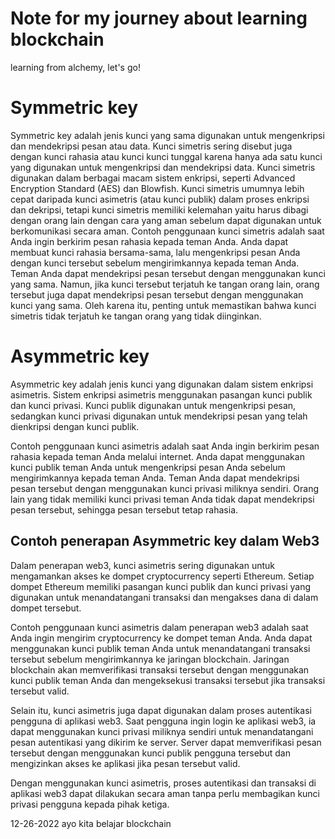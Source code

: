 # Note for my journey about learning blockchain

learning from alchemy, let's go!

# Symmetric key
Symmetric key adalah jenis kunci yang sama digunakan untuk mengenkripsi dan mendekripsi pesan atau data. Kunci simetris sering disebut juga dengan kunci rahasia atau kunci kunci tunggal karena hanya ada satu kunci yang digunakan untuk mengenkripsi dan mendekripsi data. 
Kunci simetris digunakan dalam berbagai macam sistem enkripsi, seperti Advanced Encryption Standard (AES) dan Blowfish. Kunci simetris umumnya lebih cepat daripada kunci asimetris (atau kunci publik) dalam proses enkripsi dan dekripsi, tetapi kunci simetris memiliki kelemahan yaitu harus dibagi dengan orang lain dengan cara yang aman sebelum dapat digunakan untuk berkomunikasi secara aman.
Contoh penggunaan kunci simetris adalah saat Anda ingin berkirim pesan rahasia kepada teman Anda. Anda dapat membuat kunci rahasia bersama-sama, lalu mengenkripsi pesan Anda dengan kunci tersebut sebelum mengirimkannya kepada teman Anda. Teman Anda dapat mendekripsi pesan tersebut dengan menggunakan kunci yang sama. Namun, jika kunci tersebut terjatuh ke tangan orang lain, orang tersebut juga dapat mendekripsi pesan tersebut dengan menggunakan kunci yang sama. Oleh karena itu, penting untuk memastikan bahwa kunci simetris tidak terjatuh ke tangan orang yang tidak diinginkan.

# Asymmetric key
Asymmetric key adalah jenis kunci yang digunakan dalam sistem enkripsi asimetris. Sistem enkripsi asimetris menggunakan pasangan kunci publik dan kunci privasi. Kunci publik digunakan untuk mengenkripsi pesan, sedangkan kunci privasi digunakan untuk mendekripsi pesan yang telah dienkripsi dengan kunci publik.

Contoh penggunaan kunci asimetris adalah saat Anda ingin berkirim pesan rahasia kepada teman Anda melalui internet. Anda dapat menggunakan kunci publik teman Anda untuk mengenkripsi pesan Anda sebelum mengirimkannya kepada teman Anda. Teman Anda dapat mendekripsi pesan tersebut dengan menggunakan kunci privasi miliknya sendiri. Orang lain yang tidak memiliki kunci privasi teman Anda tidak dapat mendekripsi pesan tersebut, sehingga pesan tersebut tetap rahasia.


## Contoh penerapan Asymmetric key dalam Web3

Dalam penerapan web3, kunci asimetris sering digunakan untuk mengamankan akses ke dompet cryptocurrency seperti Ethereum. Setiap dompet Ethereum memiliki pasangan kunci publik dan kunci privasi yang digunakan untuk menandatangani transaksi dan mengakses dana di dalam dompet tersebut.

Contoh penggunaan kunci asimetris dalam penerapan web3 adalah saat Anda ingin mengirim cryptocurrency ke dompet teman Anda. Anda dapat menggunakan kunci publik teman Anda untuk menandatangani transaksi tersebut sebelum mengirimkannya ke jaringan blockchain. Jaringan blockchain akan memverifikasi transaksi tersebut dengan menggunakan kunci publik teman Anda dan mengeksekusi transaksi tersebut jika transaksi tersebut valid.

Selain itu, kunci asimetris juga dapat digunakan dalam proses autentikasi pengguna di aplikasi web3. Saat pengguna ingin login ke aplikasi web3, ia dapat menggunakan kunci privasi miliknya sendiri untuk menandatangani pesan autentikasi yang dikirim ke server. Server dapat memverifikasi pesan tersebut dengan menggunakan kunci publik pengguna tersebut dan mengizinkan akses ke aplikasi jika pesan tersebut valid.

Dengan menggunakan kunci asimetris, proses autentikasi dan transaksi di aplikasi web3 dapat dilakukan secara aman tanpa perlu membagikan kunci privasi pengguna kepada pihak ketiga.

12-26-2022 ayo kita belajar blockchain
